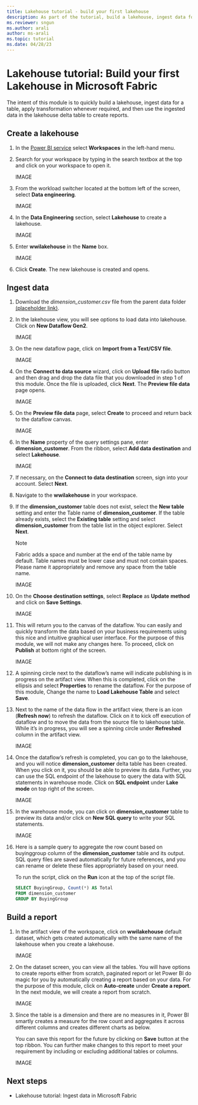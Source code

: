 ```yaml
---
title: Lakehouse tutorial - build your first lakehouse
description: As part of the tutorial, build a lakehouse, ingest data for a table, transform data as needed, and use the data to create reports.
ms.reviewer: sngun
ms.author: arali
author: ms-arali
ms.topic: tutorial
ms.date: 04/28/23
---
```


# Lakehouse tutorial: Build your first Lakehouse in Microsoft Fabric

The intent of this module is to quickly build a lakehouse, ingest data for a table, apply transformation whenever required, and then use the ingested data in the lakehouse delta table to create reports.

## Create a lakehouse

1. In the [Power BI service](https://powerbi.com/) select **Workspaces** in the left-hand menu.

1. Search for your workspace by typing in the search textbox at the top and click on your workspace to open it.

   IMAGE

1. From the workload switcher located at the bottom left of the screen, select **Data engineering**.

   IMAGE

1. In the **Data Engineering** section, select **Lakehouse** to create a lakehouse.

   IMAGE

1. Enter **wwilakehouse** in the **Name** box.

   IMAGE

1. Click **Create**. The new lakehouse is created and opens.

## Ingest data

1. Download the *dimension_customer.csv* file from the parent data folder [(placeholder link)](../placeholder.md).

1. In the lakehouse view, you will see options to load data into lakehouse. Click on **New Dataflow Gen2**.

   IMAGE

1. On the new dataflow page, click on **Import from a Text/CSV file**.

   IMAGE

1. On the **Connect to data source** wizard, click on **Upload file** radio button and then drag and drop the data file that you downloaded in step 1 of this module. Once the file is uploaded, click **Next**. The **Preview file data** page opens.

   IMAGE

1. On the **Preview file data** page, select **Create** to proceed and return back to the dataflow canvas.

   IMAGE

1. In the **Name** property of the query settings pane, enter **dimension_customer**. From the ribbon, select **Add data destination** and select **Lakehouse**.

   IMAGE

1. If necessary, on the **Connect to data destination** screen, sign into your account. Select **Next**.

1. Navigate to the **wwilakehouse** in your workspace.

1. If the **dimension_customer** table does not exist, select the **New table** setting and enter the Table name of **dimension_customer**. If the table already exists, select the **Existing table** setting and select **dimension_customer** from the table list in the object explorer. Select **Next**.

   > [!NOTE]
   > Fabric adds a space and number at the end of the table name by default. Table names must be lower case and must not contain spaces. Please name it appropriately and remove any space from the table name.

   IMAGE

1. On the **Choose destination settings**, select **Replace** as **Update** **method** and click on **Save Settings**.

   IMAGE

1. This will return you to the canvas of the dataflow. You can easily and quickly transform the data based on your business requirements using this nice and intuitive graphical user interface. For the purpose of this module, we will not make any changes here. To proceed, click on **Publish** at bottom right of the screen.

   IMAGE

1. A spinning circle next to the dataflow’s name will indicate publishing is in progress on the artifact view. When this is completed, click on the ellipsis and select **Properties** to rename the dataflow. For the purpose of this module, Change the name to **Load Lakehouse Table** and select **Save**.

1. Next to the name of the data flow in the artifact view, there is an icon (**Refresh now**) to refresh the dataflow. Click on it to kick off execution of dataflow and to move the data from the source file to lakehouse table. While it’s in progress, you will see a spinning circle under **Refreshed** column in the artifact view.

   IMAGE

1. Once the dataflow’s refresh is completed, you can go to the lakehouse, and you will notice **dimension_customer** delta table has been created. When you click on it, you should be able to preview its data. Further, you can use the SQL endpoint of the lakehouse to query the data with SQL statements in warehouse mode. Click on **SQL endpoint** under **Lake mode** on top right of the screen.

   IMAGE

1. In the warehouse mode, you can click on **dimension_customer** table to preview its data and/or click on **New SQL query** to write your SQL statements.

   IMAGE

1. Here is a sample query to aggregate the row count based on buyinggroup column of the **dimension_customer** table and its output. SQL query files are saved automatically for future references, and you can rename or delete these files appropriately based on your need.

   To run the script, click on the **Run** icon at the top of the script file.

   ```sql
   SELECT BuyingGroup, Count(*) AS Total
   FROM dimension_customer
   GROUP BY BuyingGroup
   ```

## Build a report

1. In the artifact view of the workspace, click on **wwilakehouse** default dataset, which gets created automatically with the same name of the lakehouse when you create a lakehouse.

   IMAGE

1. On the dataset screen, you can view all the tables. You will have options to create reports either from scratch, paginated report or let Power BI do magic for you by automatically creating a report based on your data. For the purpose of this module, click on **Auto-create** under **Create a report**. In the next module, we will create a report from scratch.

   IMAGE

1. Since the table is a dimension and there are no measures in it, Power BI smartly creates a measure for the row count and aggregates it across different columns and creates different charts as below.

   You can save this report for the future by clicking on **Save** button at the top ribbon. You can further make changes to this report to meet your requirement by including or excluding additional tables or columns.

   IMAGE

## Next steps

- Lakehouse tutorial: Ingest data in Microsoft Fabric
